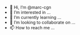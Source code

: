 - 👋 Hi, I’m @marc-cgn
- 👀 I’m interested in ...
- 🌱 I’m currently learning ...
- 💞️ I’m looking to collaborate on ...
- 📫 How to reach me ...

<!---
marc-cgn/marc-cgn is a ✨ special ✨ repository because its `README.md` (this file) appears on your GitHub profile.
You can click the Preview link to take a look at your changes.
--->
